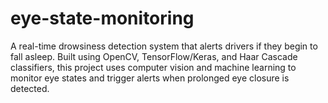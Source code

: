 # eye-state-monitoring
A real-time drowsiness detection system that alerts drivers if they begin to fall asleep. Built using OpenCV, TensorFlow/Keras, and Haar Cascade classifiers, this project uses computer vision and machine learning to monitor eye states and trigger alerts when prolonged eye closure is detected.
